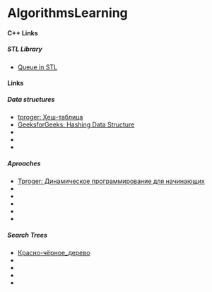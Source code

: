 # AlgorithmsLearning
#### C++ Links
##### STL Library
- [Queue in STL](https://www.geeksforgeeks.org/queue-cpp-stl/)


#### Links
##### Data structures
- [tproger: Хеш-таблица](https://ru.wikipedia.org/wiki/%D0%A5%D0%B5%D1%88-%D1%82%D0%B0%D0%B1%D0%BB%D0%B8%D1%86%D0%B0)
- [GeeksforGeeks: Hashing Data Structure](https://www.geeksforgeeks.org/hashing-data-structure/)
- []()
- []()
- []()

##### Aproaches
- [Tproger: Динамическое программирование для начинающих](https://tproger.ru/articles/dynprog-starters/)
- []()
- []()
- []()
- []()
- []()

##### Search Trees
- [Красно-чёрное_дерево](https://ru.wikipedia.org/wiki/%D0%9A%D1%80%D0%B0%D1%81%D0%BD%D0%BE-%D1%87%D1%91%D1%80%D0%BD%D0%BE%D0%B5_%D0%B4%D0%B5%D1%80%D0%B5%D0%B2%D0%BE)
- []()
- []()
- []()
- []()
